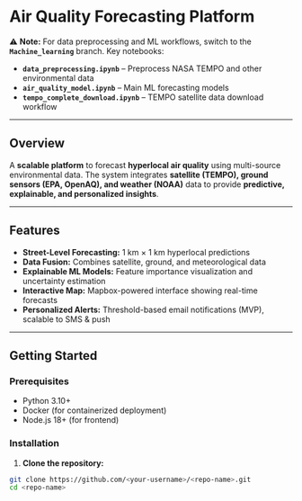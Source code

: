 # Air Quality Forecasting Platform

⚠️ **Note:** For data preprocessing and ML workflows, switch to the **`Machine_learning`** branch. Key notebooks:  
- **`data_preprocessing.ipynb`** – Preprocess NASA TEMPO and other environmental data  
- **`air_quality_model.ipynb`** – Main ML forecasting models  
- **`tempo_complete_download.ipynb`** – TEMPO satellite data download workflow  

---

## Overview

A **scalable platform** to forecast **hyperlocal air quality** using multi-source environmental data. The system integrates **satellite (TEMPO), ground sensors (EPA, OpenAQ), and weather (NOAA)** data to provide **predictive, explainable, and personalized insights**.

---

## Features

- **Street-Level Forecasting:** 1 km × 1 km hyperlocal predictions  
- **Data Fusion:** Combines satellite, ground, and meteorological data  
- **Explainable ML Models:** Feature importance visualization and uncertainty estimation  
- **Interactive Map:** Mapbox-powered interface showing real-time forecasts  
- **Personalized Alerts:** Threshold-based email notifications (MVP), scalable to SMS & push  

---

## Getting Started

### Prerequisites

- Python 3.10+  
- Docker (for containerized deployment)  
- Node.js 18+ (for frontend)  

### Installation

1. **Clone the repository:**  
```bash
git clone https://github.com/<your-username>/<repo-name>.git
cd <repo-name>
